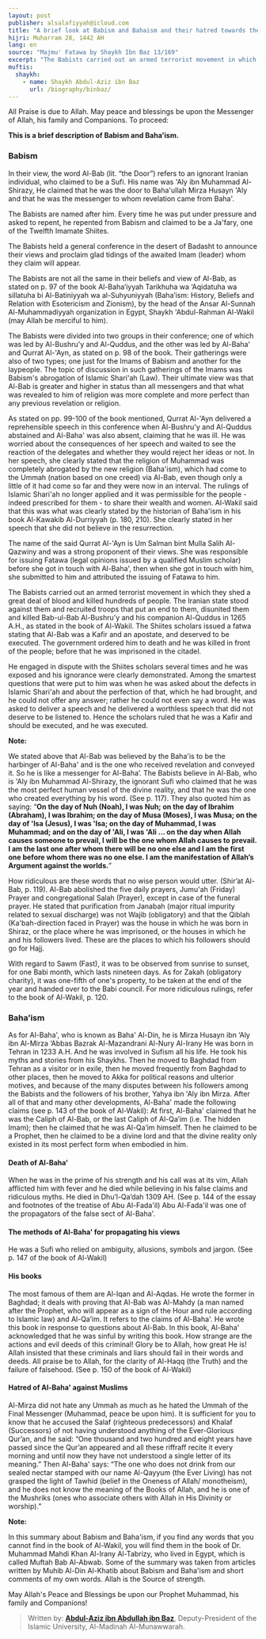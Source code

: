 ```yaml
---
layout: post
publisher: alsalafiyyah@icloud.com
title: "A brief look at Babism and Bahaism and their hatred towards the Muslims"
hijri: Muharram 28, 1442 AH
lang: en
source: "Majmu' Fatawa by Shaykh Ibn Baz 13/169"
excerpt: "The Babists carried out an armed terrorist movement in which they shed a great deal of blood and killed hundreds of people."
muftis:
  shaykh: 
    - name: Shaykh Abdul-Aziz ibn Baz
      url: /biography/binbaz/
---
```


All Praise is due to Allah. May peace and blessings be upon the Messenger of Allah, his family and Companions. To proceed:

**This is a brief description of Babism and Baha'ism.**

### Babism

In their view, the word Al-Bab (lit. “the Door”) refers to an ignorant Iranian individual, who claimed to be a Sufi. His name was 'Aly ibn Muhammad Al-Shirazy, He claimed that he was the door to Baha'ullah Mirza Husayn 'Aly and that he was the messenger to whom revelation came from Baha'. 

The Babists are named after him. Every time he was put under pressure and asked to repent, he repented from Babism and claimed to be a Ja'fary, one of the Twelfth Imamate Shiites. 

The Babists held a general conference in the desert of Badasht to announce their views and proclaim glad tidings of the awaited Imam (leader) whom they claim will appear.

The Babists are not all the same in their beliefs and view of Al-Bab, as stated on p. 97 of the book Al-Baha’iyyah Tarikhuha wa ‘Aqidatuha wa sillatuha bi Al-Batiniyyah wa al-Suhyuniyyah (Baha’ism: History, Beliefs and Relation with Esotericism and Zionism), by the head of the Ansar Al-Sunnah Al-Muhammadiyyah organization in Egypt, Shaykh 'Abdul-Rahman Al-Wakil (may Allah be merciful to him).

The Babists were divided into two groups in their conference; one of which was led by Al-Bushru'y and Al-Quddus, and the other was led by Al-Baha' and Qurrat Al-'Ayn, as stated on p. 98 of the book. Their gatherings were also of two types; one just for the Imams of Babism and another for the laypeople. The topic of discussion in such gatherings of the Imams was Babism's abrogation of Islamic Shari'ah (Law). Their ultimate view was that Al-Bab is greater and higher in status than all messengers and that what was revealed to him of religion was more complete and more perfect than any previous revelation or religion.

As stated on pp. 99-100 of the book mentioned, Qurrat Al-'Ayn delivered a reprehensible speech in this conference when Al-Bushru'y and Al-Quddus abstained and Al-Baha' was also absent, claiming that he was ill. He was worried about the consequences of her speech and waited to see the reaction of the delegates and whether they would reject her ideas or not. In her speech, she clearly stated that the religion of Muhammad was completely abrogated by the new religion (Baha'ism), which had come to the Ummah (nation based on one creed) via Al-Bab, even though only a little of it had come so far and they were now in an interval. The rulings of Islamic Shari'ah no longer applied and it was permissible for the people - indeed prescribed for them - to share their wealth and women. Al-Wakil said that this was what was clearly stated by the historian of Baha'ism in his book Al-Kawakib Al-Durriyyah (p. 180, 210). She clearly stated in her speech that she did not believe in the resurrection.

The name of the said Qurrat Al-'Ayn is Um Salman bint Mulla Salih Al-Qazwiny and was a strong proponent of their views. She was responsible for issuing Fatawa (legal opinions issued by a qualified Muslim scholar) before she got in touch with Al-Baha', then when she got in touch with him, she submitted to him and attributed the issuing of Fatawa to him.

The Babists carried out an armed terrorist movement in which they shed a great deal of blood and killed hundreds of people. The Iranian state stood against them and recruited troops that put an end to them, disunited them and killed Bab-ul-Bab Al-Bushru'y and his companion Al-Quddus in 1265 A.H., as stated in the book of Al-Wakil. The Shiites scholars issued a fatwa stating that Al-Bab was a Kafir and an apostate, and deserved to be executed. The government ordered him to death and he was killed in front of the people; before that he was imprisoned in the citadel.

He engaged in dispute with the Shiites scholars several times and he was exposed and his ignorance were clearly demonstrated. Among the smartest questions that were put to him was when he was asked about the defects in Islamic Shari'ah and about the perfection of that, which he had brought, and he could not offer any answer; rather he could not even say a word. He was asked to deliver a speech and he delivered a worthless speech that did not deserve to be listened to. Hence the scholars ruled that he was a Kafir and should be executed, and he was executed.

**Note:** 

We stated above that Al-Bab was believed by the Baha'is to be the harbinger of Al-Baha' and is the one who received revelation and conveyed it. So he is like a messenger for Al-Baha’. The Babists believe in Al-Bab, who is 'Aly ibn Muhammad Al-Shirazy, the ignorant Sufi who claimed that he was the most perfect human vessel of the divine reality, and that he was the one who created everything by his word. (See p. 117). They also quoted him as saying: “**On the day of Nuh (Noah), I was Nuh; on the day of Ibrahim (Abraham), I was Ibrahim; on the day of Musa (Moses), I was Musa; on the day of 'Isa (Jesus), I was 'Isa; on the day of Muhammad, I was Muhammad; and on the day of 'Ali, I was 'Ali … on the day when Allah causes someone to prevail, I will be the one whom Allah causes to prevail. I am the last one after whom there will be no one else and I am the first one before whom there was no one else. I am the manifestation of Allah’s Argument against the worlds.**”
 
How ridiculous are these words that no wise person would utter. (Shir’at Al-Bab, p. 119). Al-Bab abolished the five daily prayers, Jumu'ah (Friday) Prayer and congregational Salah (Prayer), except in case of the funeral prayer. He stated that purification from Janabah (major ritual impurity related to sexual discharge) was not Wajib (obligatory) and that the Qiblah (Ka'bah-direction faced in Prayer) was the house in which he was born in Shiraz, or the place where he was imprisoned, or the houses in which he and his followers lived. These are the places to which his followers should go for Hajj.

With regard to Sawm (Fast), it was to be observed from sunrise to sunset, for one Babi month, which lasts nineteen days. As for Zakah (obligatory charity), it was one-fifth of one's property, to be taken at the end of the year and handed over to the Babi council. For more ridiculous rulings, refer to the book of Al-Wakil, p. 120.

###  Baha’ism 

As for Al-Baha', who is known as Baha' Al-Din, he is Mirza Husayn ibn ‘Aly ibn Al-Mirza ‘Abbas Bazrak Al-Mazandrani Al-Nury Al-Irany He was born in Tehran in 1233 A.H. And he was involved in Sufism all his life. He took his myths and stories from his Shaykhs. Then he moved to Baghdad from Tehran as a visitor or in exile, then he moved frequently from Baghdad to other places, then he moved to Akka for political reasons and ulterior motives, and because of the many disputes between his followers among the Babists and the followers of his brother, Yahya ibn 'Aly ibn Mirza. After all of that and many other developments, Al-Baha' made the following claims (see p. 143 of the book of Al-Wakil): At first, Al-Baha' claimed that he was the Caliph of Al-Bab, or the last Caliph of Al-Qa’im (i.e. The hidden Imam); then he claimed that he was Al-Qa’im himself. Then he claimed to be a Prophet, then he claimed to be a divine lord and that the divine reality only existed in its most perfect form when embodied in him.

####  Death of Al-Baha'

When he was in the prime of his strength and his call was at its vim, Allah afflicted him with fever and he died while believing in his false claims and ridiculous myths. He died in Dhu’l-Qa’dah 1309 AH. (See p. 144 of the essay and footnotes of the treatise of Abu Al-Fada'il) Abu Al-Fada'il was one of the propagators of the false sect of Al-Baha'. 

####  The methods of Al-Baha' for propagating his views

He was a Sufi who relied on ambiguity, allusions, symbols and jargon. (See p. 147 of the book of Al-Wakil) 

####  His books 

The most famous of them are Al-Iqan and Al-Aqdas. He wrote the former in Baghdad; it deals with proving that Al-Bab was Al-Mahdy (a man named after the Prophet, who will appear as a sign of the Hour and rule according to Islamic law) and Al-Qa’im. It refers to the claims of Al-Baha'. He wrote this book in response to questions about Al-Bab. In this book, Al-Baha' acknowledged that he was sinful by writing this book. How strange are the actions and evil deeds of this criminal! Glory be to Allah, how great He is! Allah insisted that these criminals and liars should fail in their words and deeds. All praise be to Allah, for the clarity of Al-Haqq (the Truth) and the failure of falsehood. (See p. 150 of the book of Al-Wakil)

####  Hatred of Al-Baha' against Muslims 

Al-Mirza did not hate any Ummah as much as he hated the Ummah of the Final Messenger (Muhammad, peace be upon him). It is sufficient for you to know that he accused the Salaf (righteous predecessors) and Khalaf (Successors) of not having understood anything of the Ever-Glorious Qur’an, and he said: “One thousand and two hundred and eight years have passed since the Qur’an appeared and all these riffraff recite it every morning and until now they have not understood a single letter of its meaning.” Then Al-Baha' says: “The one who does not drink from our sealed nectar stamped with our name Al-Qayyum (the Ever Living) has not grasped the light of Tawhid (belief in the Oneness of Allah/ monotheism), and he does not know the meaning of the Books of Allah, and he is one of the Mushriks (ones who associate others with Allah in His Divinity or worship).”

**Note:**

In this summary about Babism and Baha'ism, if you find any words that you cannot find in the book of Al-Wakil, you will find them in the book of Dr. Muhammad Mahdi Khan Al-Irany Al-Tabrizy, who lived in Egypt, which is called Muftah Bab Al-Abwab. Some of the summary was taken from articles written by Muhib Al-Din Al-Khatib about Babism and Baha'ism and short comments of my own words. Allah is the Source of strength. 

May Allah's Peace and Blessings be upon our Prophet Muhammad, his family and Companions!

> Written by: **[Abdul-Aziz ibn Abdullah ibn Baz]( /biography/binbaz/)**, Deputy-President of the Islamic University, Al-Madinah Al-Munawwarah.

